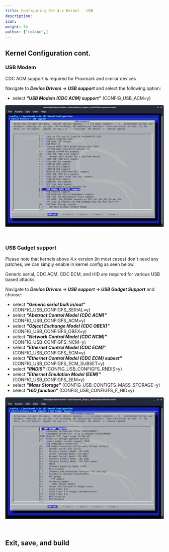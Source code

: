 ```yaml
---
title: Configuring the 4.x Kernel - USB
description:
icon:
weight: 34
author: ["re4son",]
---
```


## Kernel Configuration cont.

### USB Modem

CDC ACM support is required for Proxmark and similar devices

Navigate to ***Device Drivers -> USB support*** and select the following option:

- select ***"USB Modem (CDC ACM) support"***
  (CONFIG_USB_ACM=y)

![](nh-kernel-270-usb-1.png)

&nbsp;

### USB Gadget support

Please note that kernels above 4.x version (in most cases) don't need any patches, we can simply enable in kernel config as seen below.

Generic serial, CDC ACM, CDC ECM, and HID are required for various USB based attacks.

Navigate to ***Device Drivers -> USB support -> USB Gadget Support*** and choose:

- select ***"Generic serial bulk in/out"***
  (CONFIG_USB_CONFIGFS_SERIAL=y)
- select ***"Abstract Control Model (CDC ACM)"***
  (CONFIG_USB_CONFIGFS_ACM=y)
- select ***"Object Exchange Model (CDC OBEX)"***
  (CONFIG_USB_CONFIGFS_OBEX=y)
- select ***"Network Control Model (CDC NCM)"***
  (CONFIG_USB_CONFIGFS_NCM=y)
- select ***"Ethernet Control Model (CDC ECM)"***
  (CONFIG_USB_CONFIGFS_ECM=y)
- select ***"Ethernet Control Model (CDC ECM) subset"***
  (CONFIG_USB_CONFIGFS_ECM_SUBSET=y)
- select ***"RNDIS"***
  (CONFIG_USB_CONFIGFS_RNDIS=y)
- select ***"Ethernet Emulation Model (EEM)"***
  (CONFIG_USB_CONFIGFS_EEM=y)
- select ***"Mass Storage"***
  (CONFIG_USB_CONFIGFS_MASS_STORAGE=y)
- select ***"HID function"***
  (CONFIG_USB_CONFIGFS_F_HID=y)

![](nh-kernel-280-usb-2.png)

&nbsp;

## Exit, save, and build
